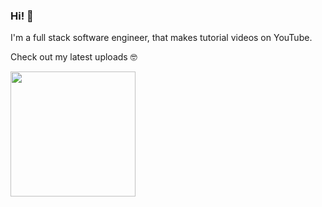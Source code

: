 ### Hi! 👋

I'm a full stack software engineer, that makes tutorial videos on YouTube.

Check out my latest uploads 🤓

<img src="https://img.youtube.com/vi/KBE7Ezn7h0A/maxresdefault.jpg" style="width:200px;" />
